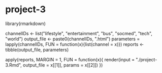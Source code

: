 # project-3

library(rmarkdown)

channelIDs <- list("lifestyle", "entertainment", "bus", "socmed", "tech", "world")
output_file <- paste0(channelIDs, ".html")
parameters = lapply(channelIDs, FUN = function(x){list(channel = x)})
reports <- tibble(output_file, parameters)

apply(reports, MARGIN = 1,
      FUN = function(x){
        render(input = "./project-3.Rmd", output_file = x[[1]], params = x[[2]])
      })
